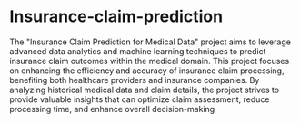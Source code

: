 # Insurance-claim-prediction
The "Insurance Claim Prediction for Medical Data" project aims to leverage advanced data analytics and machine learning techniques to predict insurance claim outcomes within the medical domain. This project focuses on enhancing the efficiency and accuracy of insurance claim processing, benefiting both healthcare providers and insurance companies. By analyzing historical medical data and claim details, the project strives to provide valuable insights that can optimize claim assessment, reduce processing time, and enhance overall decision-making
